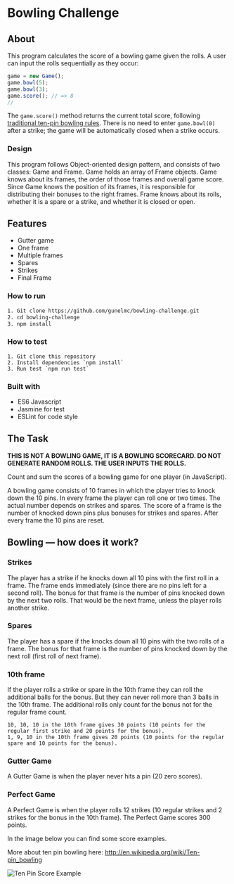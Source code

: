 # Bowling Challenge

## About

This program calculates the score of a bowling game given the rolls. A user can input the rolls sequentially as they occur:

```javascript
game = new Game();
game.bowl(5);
game.bowl(3);
game.score(); // => 8
//
```

The `game.score()` method returns the current total score, following [traditional ten-pin bowling rules](https://en.wikipedia.org/wiki/Ten-pin_bowling#Traditional_scoring). There is no need to enter `game.bowl(0)` after a strike; the game will be automatically closed when a strike occurs.

### Design

This program follows Object-oriented design pattern, and consists of two classes: Game and Frame. Game holds an array of Frame objects. Game knows about its frames, the order of those frames and overall game score. Since Game knows the position of its frames, it is responsible for distributing their bonuses to the right frames. Frame knows about its rolls, whether it is a spare or a strike, and whether it is closed or open.

## Features

- Gutter game
- One frame
- Multiple frames
- Spares
- Strikes
- Final Frame

### How to run

```bash
1. Git clone https://github.com/gunelmc/bowling-challenge.git
2. cd bowling-challenge
3. npm install
```

### How to test

```
1. Git clone this repository
2. Install dependencies `npm install`
3. Run test `npm run test`
```

### Built with

- ES6 Javascript
- Jasmine for test
- ESLint for code style

## The Task

**THIS IS NOT A BOWLING GAME, IT IS A BOWLING SCORECARD. DO NOT GENERATE RANDOM ROLLS. THE USER INPUTS THE ROLLS.**

Count and sum the scores of a bowling game for one player (in JavaScript).

A bowling game consists of 10 frames in which the player tries to knock down the 10 pins. In every frame the player can roll one or two times. The actual number depends on strikes and spares. The score of a frame is the number of knocked down pins plus bonuses for strikes and spares. After every frame the 10 pins are reset.

## Bowling — how does it work?

### Strikes

The player has a strike if he knocks down all 10 pins with the first roll in a frame. The frame ends immediately (since there are no pins left for a second roll). The bonus for that frame is the number of pins knocked down by the next two rolls. That would be the next frame, unless the player rolls another strike.

### Spares

The player has a spare if the knocks down all 10 pins with the two rolls of a frame. The bonus for that frame is the number of pins knocked down by the next roll (first roll of next frame).

### 10th frame

If the player rolls a strike or spare in the 10th frame they can roll the additional balls for the bonus. But they can never roll more than 3 balls in the 10th frame. The additional rolls only count for the bonus not for the regular frame count.

    10, 10, 10 in the 10th frame gives 30 points (10 points for the regular first strike and 20 points for the bonus).
    1, 9, 10 in the 10th frame gives 20 points (10 points for the regular spare and 10 points for the bonus).

### Gutter Game

A Gutter Game is when the player never hits a pin (20 zero scores).

### Perfect Game

A Perfect Game is when the player rolls 12 strikes (10 regular strikes and 2 strikes for the bonus in the 10th frame). The Perfect Game scores 300 points.

In the image below you can find some score examples.

More about ten pin bowling here: http://en.wikipedia.org/wiki/Ten-pin_bowling

![Ten Pin Score Example](images/example_ten_pin_scoring.png)
